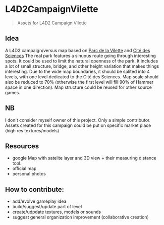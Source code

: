 # L4D2CampaignVilette
> Assets for L4D2 Campaign Vilette

## Idea
A L4D2 campaign/versus map based on [Parc de la Vilette]() and [Cité des Sciences]()
The real park features a sinuous route going through interesting spots. It could be used to limit the natural openness of the park.
It includes a lot of small structure, bridge, and other height variation that makes things interesting.
Due to the wide map boundaries, it should be splited into 4 levels, with one level dedicated to the Cité des Sciences. Map scale should also be reduced to 70% (otherwise the first level will fill 90% of Hammer space in one direction).
Map structure could be reused for other source games.

## NB
I don't consider myself owner of this project. Only a simple contributor.
Assets created for this campaign could be put on specific market place (high res textures/models)

## Resources
- google Map with satelite layer and 3D view + their measuring distance tool.
- official map
- personal photos

## How to contribute:
- add/evolve gameplay idea
- build/suggest/update part of level
- create/udpdate textures, models or sounds
- suggest general organization improvement (collaborative creation)